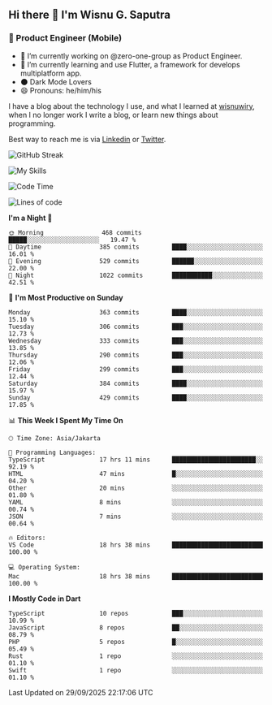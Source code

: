 ## Hi there 👋 I'm Wisnu G. Saputra

### :mobile_phone_off: Product Engineer (Mobile)

- 🔭 I’m currently working on @zero-one-group as Product Engineer.
- 🌱 I’m currently learning and use Flutter, a framework for develops multiplatform app.
- 🌑 Dark Mode Lovers
- 😄 Pronouns: he/him/his

I have a blog about the technology I use, and what I learned at [wisnuwiry](https://wisnuwiry.space/), when I no longer work I write a blog, or learn new things about programming.

Best way to reach me is via [Linkedin](https://www.linkedin.com/in/wisnu-saputra/) or [Twitter](https://twitter.com/wisnuwiry).

![GitHub Streak](https://streak-stats.demolab.com?user=wisnuwiry&theme=dark&hide_border=true)

![My Skills](https://skillicons.dev/icons?i=dart,flutter,kotlin,swift,go,js,css,neovim,git,linux&perline=5)

<!--START_SECTION:waka-->
![Code Time](http://img.shields.io/badge/Code%20Time-2%2C163%20hrs%2028%20mins-blue)

![Lines of code](https://img.shields.io/badge/From%20Hello%20World%20I%27ve%20Written-2.8%20million%20lines%20of%20code-blue)

**I'm a Night 🦉** 

```text
🌞 Morning                468 commits         █████░░░░░░░░░░░░░░░░░░░░   19.47 % 
🌆 Daytime                385 commits         ████░░░░░░░░░░░░░░░░░░░░░   16.01 % 
🌃 Evening                529 commits         ██████░░░░░░░░░░░░░░░░░░░   22.00 % 
🌙 Night                  1022 commits        ███████████░░░░░░░░░░░░░░   42.51 % 
```
📅 **I'm Most Productive on Sunday** 

```text
Monday                   363 commits         ████░░░░░░░░░░░░░░░░░░░░░   15.10 % 
Tuesday                  306 commits         ███░░░░░░░░░░░░░░░░░░░░░░   12.73 % 
Wednesday                333 commits         ███░░░░░░░░░░░░░░░░░░░░░░   13.85 % 
Thursday                 290 commits         ███░░░░░░░░░░░░░░░░░░░░░░   12.06 % 
Friday                   299 commits         ███░░░░░░░░░░░░░░░░░░░░░░   12.44 % 
Saturday                 384 commits         ████░░░░░░░░░░░░░░░░░░░░░   15.97 % 
Sunday                   429 commits         ████░░░░░░░░░░░░░░░░░░░░░   17.85 % 
```


📊 **This Week I Spent My Time On** 

```text
🕑︎ Time Zone: Asia/Jakarta

💬 Programming Languages: 
TypeScript               17 hrs 11 mins      ███████████████████████░░   92.19 % 
HTML                     47 mins             █░░░░░░░░░░░░░░░░░░░░░░░░   04.20 % 
Other                    20 mins             ░░░░░░░░░░░░░░░░░░░░░░░░░   01.80 % 
YAML                     8 mins              ░░░░░░░░░░░░░░░░░░░░░░░░░   00.74 % 
JSON                     7 mins              ░░░░░░░░░░░░░░░░░░░░░░░░░   00.64 % 

🔥 Editors: 
VS Code                  18 hrs 38 mins      █████████████████████████   100.00 % 

💻 Operating System: 
Mac                      18 hrs 38 mins      █████████████████████████   100.00 % 
```

**I Mostly Code in Dart** 

```text
TypeScript               10 repos            ███░░░░░░░░░░░░░░░░░░░░░░   10.99 % 
JavaScript               8 repos             ██░░░░░░░░░░░░░░░░░░░░░░░   08.79 % 
PHP                      5 repos             █░░░░░░░░░░░░░░░░░░░░░░░░   05.49 % 
Rust                     1 repo              ░░░░░░░░░░░░░░░░░░░░░░░░░   01.10 % 
Swift                    1 repo              ░░░░░░░░░░░░░░░░░░░░░░░░░   01.10 % 
```




 Last Updated on 29/09/2025 22:17:06 UTC
<!--END_SECTION:waka-->
